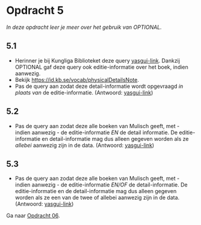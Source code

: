 # Opdracht 5
_In deze opdracht leer je meer over het gebruik van OPTIONAL._

## 5.1
- Herinner je bij Kungliga Biblioteket deze query [yasgui-link](https://api.triplydb.com/s/DiCCubZuY). Dankzij OPTIONAL gaf deze query ook editie-informatie over het boek, indien aanwezig.
- Bekijk <https://id.kb.se/vocab/physicalDetailsNote>. 
- Pas de query aan zodat deze detail-informatie wordt opgevraagd *in plaats van* de editie-informatie. (Antwoord: [yasgui-link](https://api.triplydb.com/s/k7ZSPLMdR))

## 5.2
- Pas de query aan zodat deze alle boeken van Mulisch geeft, met - indien aanwezig - de editie-informatie *EN* de detail informatie. De editie-informatie en detail-informatie mag dus alleen gegeven worden als ze *allebei* aanwezig zijn in de data. (Antwoord: [yasgui-link](https://api.triplydb.com/s/Vj-Lv4EnQ))

## 5.3
- Pas de query aan zodat deze alle boeken van Mulisch geeft, met - indien aanwezig - de editie-informatie *EN/OF* de detail-informatie. De editie-informatie en de detail-informatie mag dus alleen gegeven worden als ze een van de twee of allebei aanwezig zijn in de data. (Antwoord: [yasgui-link](https://api.triplydb.com/s/iuEEG1T1c))

Ga naar [Opdracht 06](opdracht06.md).